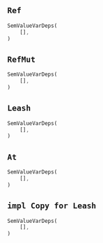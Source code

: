 ## `Ref`

```rust
SemValueVarDeps(
    [],
)
```

## `RefMut`

```rust
SemValueVarDeps(
    [],
)
```

## `Leash`

```rust
SemValueVarDeps(
    [],
)
```

## `At`

```rust
SemValueVarDeps(
    [],
)
```

## `impl Copy for Leash`

```rust
SemValueVarDeps(
    [],
)
```
